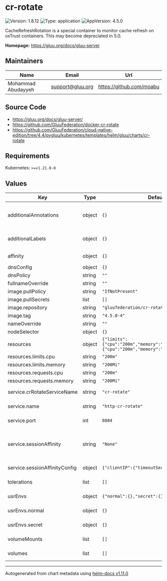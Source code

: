 # cr-rotate

![Version: 1.8.12](https://img.shields.io/badge/Version-1.8.12-informational?style=flat-square) ![Type: application](https://img.shields.io/badge/Type-application-informational?style=flat-square) ![AppVersion: 4.5.0](https://img.shields.io/badge/AppVersion-4.5.0-informational?style=flat-square)

CacheRefreshRotation is a special container to monitor cache refresh on oxTrust containers. This may become depreciated in 5.0.

**Homepage:** <https://gluu.org/docs/gluu-server>

## Maintainers

| Name | Email | Url |
| ---- | ------ | --- |
| Mohammad Abudayyeh | <support@gluu.org> | <https://github.com/moabu> |

## Source Code

* <https://gluu.org/docs/gluu-server/>
* <https://github.com/GluuFederation/docker-cr-rotate>
* <https://github.com/GluuFederation/cloud-native-edition/tree/4.4/pygluu/kubernetes/templates/helm/gluu/charts/cr-rotate>

## Requirements

Kubernetes: `>=v1.21.0-0`

## Values

| Key | Type | Default | Description |
|-----|------|---------|-------------|
| additionalAnnotations | object | `{}` | Additional annotations that will be added across all resources  in the format of {cert-manager.io/issuer: "letsencrypt-prod"}. key app is taken |
| additionalLabels | object | `{}` | Additional labels that will be added across all resources definitions in the format of {mylabel: "myapp"} |
| affinity | object | `{}` | https://kubernetes.io/docs/concepts/scheduling-eviction/assign-pod-node/ |
| dnsConfig | object | `{}` | Add custom dns config |
| dnsPolicy | string | `""` | Add custom dns policy |
| fullnameOverride | string | `""` |  |
| image.pullPolicy | string | `"IfNotPresent"` | Image pullPolicy to use for deploying. |
| image.pullSecrets | list | `[]` | Image Pull Secrets |
| image.repository | string | `"gluufederation/cr-rotate"` | Image  to use for deploying. |
| image.tag | string | `"4.5.0-4"` | Image  tag to use for deploying. |
| nameOverride | string | `""` |  |
| nodeSelector | object | `{}` |  |
| resources | object | `{"limits":{"cpu":"200m","memory":"200Mi"},"requests":{"cpu":"200m","memory":"200Mi"}}` | Resource specs. |
| resources.limits.cpu | string | `"200m"` | CPU limit. |
| resources.limits.memory | string | `"200Mi"` | Memory limit. |
| resources.requests.cpu | string | `"200m"` | CPU request. |
| resources.requests.memory | string | `"200Mi"` | Memory request. |
| service.crRotateServiceName | string | `"cr-rotate"` | Name of the cr-rotate service. Please keep it as default. |
| service.name | string | `"http-cr-rotate"` | The name of the cr-rotate port within the cr-rotate service. Please keep it as default. |
| service.port | int | `8084` | Port of the casa service. Please keep it as default. |
| service.sessionAffinity | string | `"None"` | Default set to None If you want to make sure that connections from a particular client are passed to the same Pod each time, you can select the session affinity based on the client's IP addresses by setting this to ClientIP |
| service.sessionAffinityConfig | object | `{"clientIP":{"timeoutSeconds":10800}}` | the maximum session sticky time if sessionAffinity is ClientIP |
| tolerations | list | `[]` | https://kubernetes.io/docs/concepts/scheduling-eviction/taint-and-toleration/ |
| usrEnvs | object | `{"normal":{},"secret":{}}` | Add custom normal and secret envs to the service |
| usrEnvs.normal | object | `{}` | Add custom normal envs to the service variable1: value1 |
| usrEnvs.secret | object | `{}` | Add custom secret envs to the service variable1: value1 |
| volumeMounts | list | `[]` | Configure any additional volumesMounts that need to be attached to the containers |
| volumes | list | `[]` | Configure any additional volumes that need to be attached to the pod |

----------------------------------------------
Autogenerated from chart metadata using [helm-docs v1.11.0](https://github.com/norwoodj/helm-docs/releases/v1.11.0)
